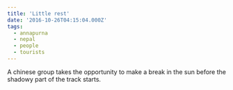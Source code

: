 ```yaml
---
title: 'Little rest'
date: '2016-10-26T04:15:04.000Z'
tags:
  - annapurna
  - nepal
  - people
  - tourists
---
```


A chinese group takes the opportunity to make a break in the sun before the shadowy part of the
track starts.
